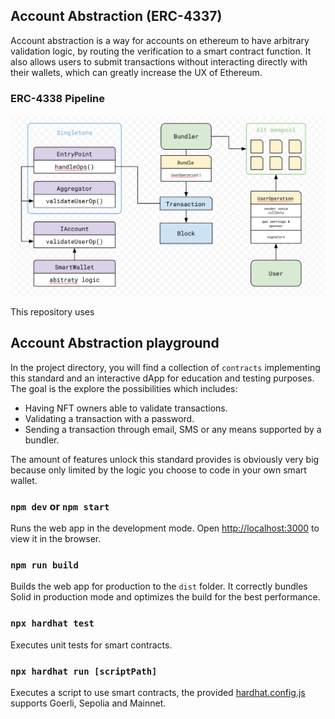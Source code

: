 ## Account Abstraction (ERC-4337)

Account abstraction is a way for accounts on ethereum to have arbitrary validation logic, by routing the verification to a smart contract function.
It also allows users to submit transactions without interacting directly with their wallets, which can greatly increase the UX of Ethereum.

### ERC-4338 Pipeline

![image](./documentation/erc4337pipeline.png)

This repository uses 

###

## Account Abstraction playground

In the project directory, you will find a collection of `contracts` implementing this standard and an
interactive dApp for education and testing purposes. The goal is the explore the possibilities which
includes:

* Having NFT owners able to validate transactions.
* Validating a transaction with a password.
* Sending a transaction through email, SMS or any means supported by a bundler.

The amount of features unlock this standard provides is obviously very big because only limited by
the logic you choose to code in your own smart wallet.


### `npm dev` or `npm start`

Runs the web app in the development mode.
Open [http://localhost:3000](http://localhost:3000) to view it in the browser.

### `npm run build`

Builds the web app for production to the `dist` folder.
It correctly bundles Solid in production mode and optimizes the build for the best performance.

### `npx hardhat test`

Executes unit tests for smart contracts.

### `npx hardhat run [scriptPath]`

Executes a script to use smart contracts, the provided [hardhat.config.js](./hardhat.config.js) supports Goerli, Sepolia and Mainnet.